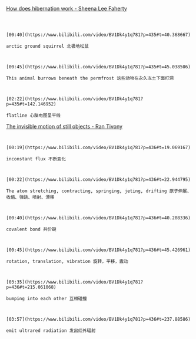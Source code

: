 [How does hibernation work - Sheena Lee Faherty](https://www.bilibili.com/video/BV1Dk4y1q781?p=435)

```ad-note



[00:40](https://www.bilibili.com/video/BV1Dk4y1q781?p=435#t=40.368667)

arctic ground squirrel 北极地松鼠

```
```ad-note


[00:45](https://www.bilibili.com/video/BV1Dk4y1q781?p=435#t=45.038506)

This animal burrows beneath the permfrost 这些动物在永久冻土下面打洞

```
```ad-note


[02:22](https://www.bilibili.com/video/BV1Dk4y1q781?p=435#t=142.146952)

flatline 心脑电图呈平线

```

[The invisible motion of still objects - Ran Tivony](https://www.bilibili.com/video/BV1Dk4y1q781?p=436)

```ad-note


[00:19](https://www.bilibili.com/video/BV1Dk4y1q781?p=436#t=19.069167)

inconstant flux 不断变化

```

```ad-note


[00:22](https://www.bilibili.com/video/BV1Dk4y1q781?p=436#t=22.944795)

The atom stretching, contracting, springing, jeting, drifting 原子伸展、收缩、弹跳、喷射、漂移

```

```ad-note


[00:40](https://www.bilibili.com/video/BV1Dk4y1q781?p=436#t=40.208336)

covalent bond 共价键

```

```ad-note


[00:45](https://www.bilibili.com/video/BV1Dk4y1q781?p=436#t=45.426961)

rotation, translation, vibration 旋转，平移，震动

```

```ad-note


[03:35](https://www.bilibili.com/video/BV1Dk4y1q781?p=436#t=215.061068)

bumping into each other 互相碰撞

```

```ad-note


[03:57](https://www.bilibili.com/video/BV1Dk4y1q781?p=436#t=237.88586)

emit ultrared radiation 发出红外辐射

```